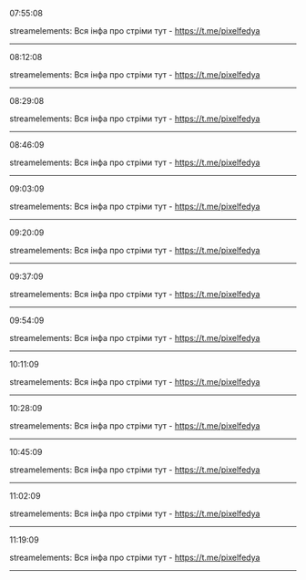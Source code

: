 07:55:08

streamelements: Вся інфа про стріми тут - https://t.me/pixelfedya

---

08:12:08

streamelements: Вся інфа про стріми тут - https://t.me/pixelfedya

---

08:29:08

streamelements: Вся інфа про стріми тут - https://t.me/pixelfedya

---

08:46:09

streamelements: Вся інфа про стріми тут - https://t.me/pixelfedya

---

09:03:09

streamelements: Вся інфа про стріми тут - https://t.me/pixelfedya

---

09:20:09

streamelements: Вся інфа про стріми тут - https://t.me/pixelfedya

---

09:37:09

streamelements: Вся інфа про стріми тут - https://t.me/pixelfedya

---

09:54:09

streamelements: Вся інфа про стріми тут - https://t.me/pixelfedya

---

10:11:09

streamelements: Вся інфа про стріми тут - https://t.me/pixelfedya

---

10:28:09

streamelements: Вся інфа про стріми тут - https://t.me/pixelfedya

---

10:45:09

streamelements: Вся інфа про стріми тут - https://t.me/pixelfedya

---

11:02:09

streamelements: Вся інфа про стріми тут - https://t.me/pixelfedya

---

11:19:09

streamelements: Вся інфа про стріми тут - https://t.me/pixelfedya

---

